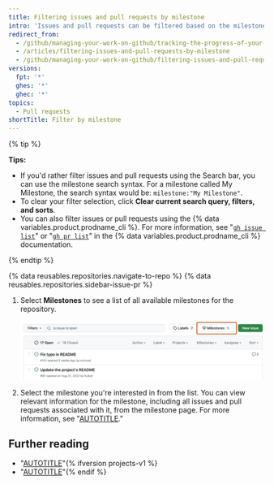 ```yaml
---
title: Filtering issues and pull requests by milestone
intro: 'Issues and pull requests can be filtered based on the milestone they''re associated with. Once you''ve [associated an issue or pull request with a milestone](/articles/associating-milestones-with-issues-and-pull-requests), you can find items based on their milestones. Within a milestone, you can prioritize issues and pull requests.'
redirect_from:
  - /github/managing-your-work-on-github/tracking-the-progress-of-your-work-with-milestones/filtering-issues-and-pull-requests-by-milestone
  - /articles/filtering-issues-and-pull-requests-by-milestone
  - /github/managing-your-work-on-github/filtering-issues-and-pull-requests-by-milestone
versions:
  fpt: '*'
  ghes: '*'
  ghec: '*'
topics:
  - Pull requests
shortTitle: Filter by milestone
---
```

{% tip %}

**Tips:**

* If you'd rather filter issues and pull requests using the Search bar, you can use the milestone search syntax. For a milestone called My Milestone, the search syntax would be: `milestone:"My Milestone"`.
* To clear your filter selection, click **Clear current search query, filters, and sorts**.
* You can also filter issues or pull requests using the {% data variables.product.prodname_cli %}. For more information, see "[`gh issue list`](https://cli.github.com/manual/gh_issue_list)" or "[`gh pr list`](https://cli.github.com/manual/gh_pr_list)" in the {% data variables.product.prodname_cli %} documentation.

{% endtip %}

{% data reusables.repositories.navigate-to-repo %}
{% data reusables.repositories.sidebar-issue-pr %}
1. Select **Milestones** to see a list of all available milestones for the repository.

   ![Screenshot of the list of issues for a repository. Above the list, a button, labeled with a signpost icon and "Milestones," is outlined in dark orange.](/assets/images/help/issues/issues-milestone-button.png)
1. Select the milestone you're interested in from the list. You can view relevant information for the milestone, including all issues and pull requests associated with it, from the milestone page. For more information, see "[AUTOTITLE](/issues/using-labels-and-milestones-to-track-work/about-milestones)."

## Further reading

* "[AUTOTITLE](/issues/tracking-your-work-with-issues/filtering-and-searching-issues-and-pull-requests)"{% ifversion projects-v1 %}
* "[AUTOTITLE](/issues/organizing-your-work-with-project-boards/tracking-work-with-project-boards/filtering-cards-on-a-project-board)"{% endif %}
